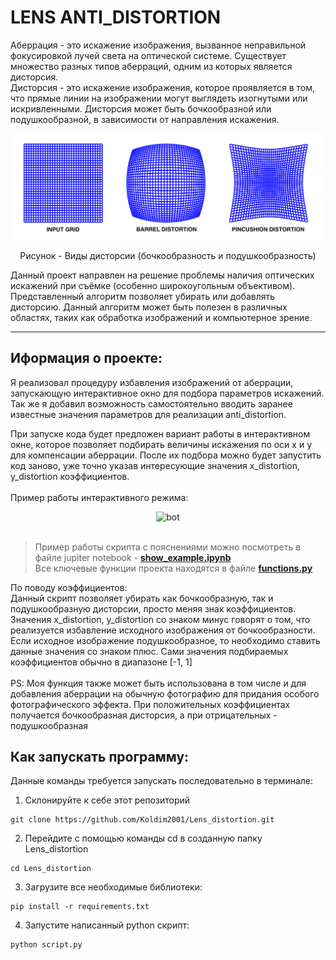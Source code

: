 # LENS ANTI_DISTORTION
Аберрация - это искажение изображения, вызванное неправильной фокусировкой лучей света на оптической системе.
Существует множество разных типов аберраций, одним из которых является дисторсия.<br> Дисторсия - это искажение изображения, которое проявляется в том, что прямые линии на изображении могут выглядеть изогнутыми или искривленными. Дисторсия может быть бочкообразной или подушкообразной, в зависимости от направления искажения.
<p align="center"> <img align="center" src="./images/example.png" alt="kolesnokov__dima"  /> </center>  
<p align="center"> Рисунок - Виды дисторсии (бочкообразность и подушкообразность) </center> 
<br>

Данный проект направлен на решение проблемы наличия оптических искажений при съёмке (особенно широкоугольным объективом). Представленный алгоритм позволяет убирать или добавлять дисторсию. Данный алгоритм может быть полезен в различных областях, таких как обработка изображений и компьютерное зрение.

---
## Иформация о проекте:
Я реализовал процедуру избавления изображений от аберрации, запускающую интерактивное окно для подбора параметров искажений. Так же я добавил возможность самостоятельно вводить заранее известные значения параметров для реализации anti_distortion. 


При запуске кода будет предложен вариант работы в интерактивном окне, которое позволяет подбирать величины искажения по оси x и y для компенсации аберрации. После их подбора можно будет запустить код заново, уже точно указав интересующие значения x_distortion, y_distortion коэффициентов.<br><br>
Пример работы интерактивного режима:
<div style="text-align:center;">
  <img src="https://drive.google.com/uc?id=1UzjSfKbuhan5wcopBNVZbX5XcL21hoOm" alt="bot" width="740" height="600">
</div>

<br>


> Пример работы скрипта с пояснениями можно посмотреть в файле jupiter notebook -
 [__show_example.ipynb__](https://nbviewer.org/github/Koldim2001/Lens_distortion/blob/main/show_example.ipynb) <br>
>Все ключевые функции проекта находятся в файле [__functions.py__](https://github.com/Koldim2001/Lens_distortion/blob/main/functions.py)

По поводу коэффициентов:<br> Данный скрипт позволяет убирать как бочкообразную, так и подушкообразную дисторсии, просто меняя знак коэффициентов.<br>
Значения x_distortion, y_distortion со знаком минус говорят о том, что реализуется избавление исходного изображения от бочкообразности. Если исходное изображение подушкообразное, то необходимо ставить данные значения со знаком плюс.
Сами значения подбираемых коэффициентов обычно в диапазоне [-1, 1]
<br><br>
PS: Моя функция также может быть использована в том числе и для добавления аберрации на обычную фотографию для придания особого фотографического эффекта. При положительных коэффициентах получается бочкообразная дисторсия, а при отрицательных - подушкообразная


## Как запускать программу:
Данные команды требуется запускать последовательно в терминале:
1. Склонируйте к себе этот репозиторий 
```
git clone https://github.com/Koldim2001/Lens_distortion.git
```
2. Перейдите с помощью команды cd в созданную папку Lens_distortion
```
cd Lens_distortion
```
3. Загрузите все необходимые библиотеки:
```
pip install -r requirements.txt
```
4. Запустите написанный python скрипт:
```
python script.py
```


